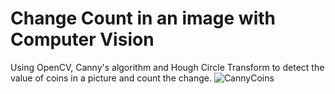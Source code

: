# Change Count in an image with Computer Vision
Using OpenCV, Canny's algorithm and Hough Circle Transform to detect the value of coins in a picture and count the change.
![CannyCoins](https://github.com/Ismail-ai707/ChangeCount_ComputerVision/assets/135764831/f7b015f0-4ade-4d01-abb4-cfaf14310cc4)
